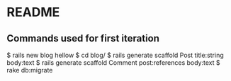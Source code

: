 # README

## Commands used for first iteration
$ rails new blog
hellow
$ cd blog/
$ rails generate scaffold Post title:string body:text
$ rails generate scaffold Comment post:references body:text
$ rake db:migrate
